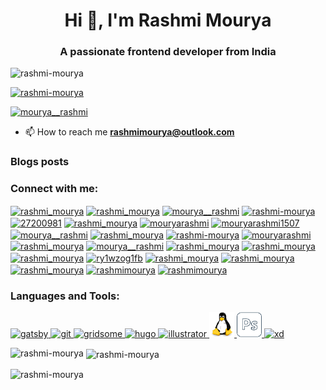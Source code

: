 <h1 align="center">Hi 👋, I'm Rashmi Mourya</h1>
<h3 align="center">A passionate frontend developer from India</h3>

<p align="left"> <img src="https://komarev.com/ghpvc/?username=rashmi-mourya&label=Profile%20views&color=0e75b6&style=flat" alt="rashmi-mourya" /> </p>

<p align="left"> <a href="https://github.com/ryo-ma/github-profile-trophy"><img src="https://github-profile-trophy.vercel.app/?username=rashmi-mourya" alt="rashmi-mourya" /></a> </p>

<p align="left"> <a href="https://twitter.com/mourya__rashmi" target="blank"><img src="https://img.shields.io/twitter/follow/mourya__rashmi?logo=twitter&style=for-the-badge" alt="mourya__rashmi" /></a> </p>

- 📫 How to reach me **rashmimourya@outlook.com**

### Blogs posts
<!-- BLOG-POST-LIST:START -->
<!-- BLOG-POST-LIST:END -->

<h3 align="left">Connect with me:</h3>
<p align="left">
<a href="https://codepen.io/rashmi_mourya" target="blank"><img align="center" src="https://raw.githubusercontent.com/rahuldkjain/github-profile-readme-generator/master/src/images/icons/Social/codepen.svg" alt="rashmi_mourya" height="30" width="40" /></a>
<a href="https://dev.to/rashmi_mourya" target="blank"><img align="center" src="https://raw.githubusercontent.com/rahuldkjain/github-profile-readme-generator/master/src/images/icons/Social/devto.svg" alt="rashmi_mourya" height="30" width="40" /></a>
<a href="https://twitter.com/mourya__rashmi" target="blank"><img align="center" src="https://raw.githubusercontent.com/rahuldkjain/github-profile-readme-generator/master/src/images/icons/Social/twitter.svg" alt="mourya__rashmi" height="30" width="40" /></a>
<a href="https://linkedin.com/in/rashmi-mourya" target="blank"><img align="center" src="https://raw.githubusercontent.com/rahuldkjain/github-profile-readme-generator/master/src/images/icons/Social/linked-in-alt.svg" alt="rashmi-mourya" height="30" width="40" /></a>
<a href="https://stackoverflow.com/users/27200981" target="blank"><img align="center" src="https://raw.githubusercontent.com/rahuldkjain/github-profile-readme-generator/master/src/images/icons/Social/stack-overflow.svg" alt="27200981" height="30" width="40" /></a>
<a href="https://codesandbox.io/u/rashmi_mourya" target="blank"><img align="center" src="https://raw.githubusercontent.com/rahuldkjain/github-profile-readme-generator/master/src/images/icons/Social/codesandbox.svg" alt="rashmi_mourya" height="30" width="40" /></a>
<a href="https://kaggle.com/mouryarashmi" target="blank"><img align="center" src="https://raw.githubusercontent.com/rahuldkjain/github-profile-readme-generator/master/src/images/icons/Social/kaggle.svg" alt="mouryarashmi" height="30" width="40" /></a>
<a href="https://fb.com/mouryarashmi1507" target="blank"><img align="center" src="https://raw.githubusercontent.com/rahuldkjain/github-profile-readme-generator/master/src/images/icons/Social/facebook.svg" alt="mouryarashmi1507" height="30" width="40" /></a>
<a href="https://instagram.com/mourya__rashmi" target="blank"><img align="center" src="https://raw.githubusercontent.com/rahuldkjain/github-profile-readme-generator/master/src/images/icons/Social/instagram.svg" alt="mourya__rashmi" height="30" width="40" /></a>
<a href="https://dribbble.com/rashmi_mourya" target="blank"><img align="center" src="https://raw.githubusercontent.com/rahuldkjain/github-profile-readme-generator/master/src/images/icons/Social/dribbble.svg" alt="rashmi_mourya" height="30" width="40" /></a>
<a href="https://www.behance.net/rashmi-mourya" target="blank"><img align="center" src="https://raw.githubusercontent.com/rahuldkjain/github-profile-readme-generator/master/src/images/icons/Social/behance.svg" alt="rashmi-mourya" height="30" width="40" /></a>
<a href="https://hashnode.com/@mouryarashmi" target="blank"><img align="center" src="https://raw.githubusercontent.com/rahuldkjain/github-profile-readme-generator/master/src/images/icons/Social/hashnode.svg" alt="mouryarashmi" height="30" width="40" /></a>
<a href="https://medium.com/@rashmi_mourya" target="blank"><img align="center" src="https://raw.githubusercontent.com/rahuldkjain/github-profile-readme-generator/master/src/images/icons/Social/medium.svg" alt="rashmi_mourya" height="30" width="40" /></a>
<a href="https://www.youtube.com/@mourya__rashmi" target="blank"><img align="center" src="https://raw.githubusercontent.com/rahuldkjain/github-profile-readme-generator/master/src/images/icons/Social/youtube.svg" alt="mourya__rashmi" height="30" width="40" /></a>
<a href="https://www.codechef.com/users/rashmi_mourya" target="blank"><img align="center" src="https://cdn.jsdelivr.net/npm/simple-icons@3.1.0/icons/codechef.svg" alt="rashmi_mourya" height="30" width="40" /></a>
<a href="https://www.hackerrank.com/profile/rashmi_mourya" target="blank"><img align="center" src="https://raw.githubusercontent.com/rahuldkjain/github-profile-readme-generator/master/src/images/icons/Social/hackerrank.svg" alt="rashmi_mourya" height="30" width="40" /></a>
<a href="https://codeforces.com/profile/rashmi_mourya" target="blank"><img align="center" src="https://raw.githubusercontent.com/rahuldkjain/github-profile-readme-generator/master/src/images/icons/Social/codeforces.svg" alt="rashmi_mourya" height="30" width="40" /></a>
<a href="https://www.leetcode.com/ry1wzog1fb" target="blank"><img align="center" src="https://raw.githubusercontent.com/rahuldkjain/github-profile-readme-generator/master/src/images/icons/Social/leet-code.svg" alt="ry1wzog1fb" height="30" width="40" /></a>
<a href="https://www.hackerearth.com/@rashmi_mourya" target="blank"><img align="center" src="https://raw.githubusercontent.com/rahuldkjain/github-profile-readme-generator/master/src/images/icons/Social/hackerearth.svg" alt="rashmi_mourya" height="30" width="40" /></a>
<a href="https://auth.geeksforgeeks.org/user/rashmi_mourya" target="blank"><img align="center" src="https://raw.githubusercontent.com/rahuldkjain/github-profile-readme-generator/master/src/images/icons/Social/geeks-for-geeks.svg" alt="rashmi_mourya" height="30" width="40" /></a>
<a href="https://www.topcoder.com/members/rashmi_mourya" target="blank"><img align="center" src="https://raw.githubusercontent.com/rahuldkjain/github-profile-readme-generator/master/src/images/icons/Social/topcoder.svg" alt="rashmi_mourya" height="30" width="40" /></a>
<a href="https://discord.gg/rashmimourya" target="blank"><img align="center" src="https://raw.githubusercontent.com/rahuldkjain/github-profile-readme-generator/master/src/images/icons/Social/discord.svg" alt="rashmimourya" height="30" width="40" /></a>
<a href="/rashmimourya" target="blank"><img align="center" src="https://raw.githubusercontent.com/rahuldkjain/github-profile-readme-generator/master/src/images/icons/Social/rss.svg" alt="rashmimourya" height="30" width="40" /></a>
</p>

<h3 align="left">Languages and Tools:</h3>
<p align="left"> <a href="https://www.gatsbyjs.com/" target="_blank" rel="noreferrer"> <img src="https://www.vectorlogo.zone/logos/gatsbyjs/gatsbyjs-icon.svg" alt="gatsby" width="40" height="40"/> </a> <a href="https://git-scm.com/" target="_blank" rel="noreferrer"> <img src="https://www.vectorlogo.zone/logos/git-scm/git-scm-icon.svg" alt="git" width="40" height="40"/> </a> <a href="https://gridsome.org/" target="_blank" rel="noreferrer"> <img src="https://www.vectorlogo.zone/logos/gridsome/gridsome-icon.svg" alt="gridsome" width="40" height="40"/> </a> <a href="https://gohugo.io/" target="_blank" rel="noreferrer"> <img src="https://api.iconify.design/logos-hugo.svg" alt="hugo" width="40" height="40"/> </a> <a href="https://www.adobe.com/in/products/illustrator.html" target="_blank" rel="noreferrer"> <img src="https://www.vectorlogo.zone/logos/adobe_illustrator/adobe_illustrator-icon.svg" alt="illustrator" width="40" height="40"/> </a> <a href="https://www.linux.org/" target="_blank" rel="noreferrer"> <img src="https://raw.githubusercontent.com/devicons/devicon/master/icons/linux/linux-original.svg" alt="linux" width="40" height="40"/> </a> <a href="https://www.photoshop.com/en" target="_blank" rel="noreferrer"> <img src="https://raw.githubusercontent.com/devicons/devicon/master/icons/photoshop/photoshop-line.svg" alt="photoshop" width="40" height="40"/> </a> <a href="https://www.adobe.com/products/xd.html" target="_blank" rel="noreferrer"> <img src="https://cdn.worldvectorlogo.com/logos/adobe-xd.svg" alt="xd" width="40" height="40"/> </a> </p>

<p><img align="left" src="https://github-readme-stats.vercel.app/api/top-langs?username=rashmi-mourya&show_icons=true&locale=en&layout=compact" alt="rashmi-mourya" /></p>

<p>&nbsp;<img align="center" src="https://github-readme-stats.vercel.app/api?username=rashmi-mourya&show_icons=true&locale=en" alt="rashmi-mourya" /></p>

<p><img align="center" src="https://github-readme-streak-stats.herokuapp.com/?user=rashmi-mourya&" alt="rashmi-mourya" /></p>
